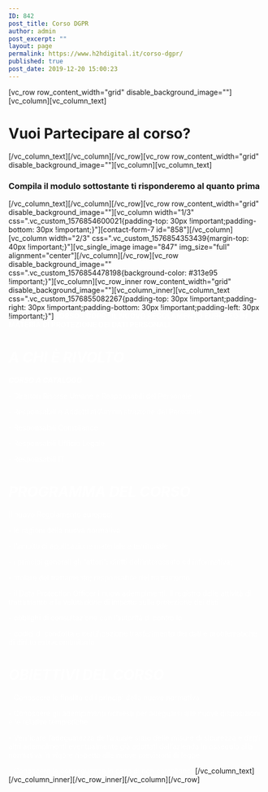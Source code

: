 ```yaml
---
ID: 842
post_title: Corso DGPR
author: admin
post_excerpt: ""
layout: page
permalink: https://www.h2hdigital.it/corso-dgpr/
published: true
post_date: 2019-12-20 15:00:23
---
```

[vc_row row_content_width="grid" disable_background_image=""][vc_column][vc_column_text]
<h1>Vuoi Partecipare al corso?</h1>
[/vc_column_text][/vc_column][/vc_row][vc_row row_content_width="grid" disable_background_image=""][vc_column][vc_column_text]
<h3>Compila il modulo sottostante ti risponderemo al quanto prima</h3>
[/vc_column_text][/vc_column][/vc_row][vc_row row_content_width="grid" disable_background_image=""][vc_column width="1/3" css=".vc_custom_1576854600021{padding-top: 30px !important;padding-bottom: 30px !important;}"][contact-form-7 id="858"][/vc_column][vc_column width="2/3" css=".vc_custom_1576854353439{margin-top: 40px !important;}"][vc_single_image image="847" img_size="full" alignment="center"][/vc_column][/vc_row][vc_row disable_background_image="" css=".vc_custom_1576854478198{background-color: #313e95 !important;}"][vc_column][vc_row_inner row_content_width="grid" disable_background_image=""][vc_column_inner][vc_column_text css=".vc_custom_1576855082267{padding-top: 30px !important;padding-right: 30px !important;padding-bottom: 30px !important;padding-left: 30px !important;}"]<span style="color: #ffffff;"><strong>CORSO - GDPR : IL NUOVO REGOLAMENTO EUROPEO IN MATERIA DI PROTEZIONE DEI DATI PERSONALI</strong></span>
<h1><span style="color: #ffffff;"><strong><em>A CHI È RIVOLTO</em></strong></span></h1>
<span style="color: #ffffff;"><strong><em> CORSO A CATALOGO </em></strong></span>

<span style="color: #ffffff;">- Direttori Risorse Umane e Responsabili del Personale</span>

<span style="color: #ffffff;">- Responsabili e Addetti all’Amministrazione del Personale</span>

<span style="color: #ffffff;">- Responsabili Compliance</span>

<span style="color: #ffffff;">- Responsabili Ufficio Legale</span>

<span style="color: #ffffff;">- Responsabili IT</span>
<h1><span style="color: #ffffff;"><em><strong>PROGRAMMA DEL CORSO </strong></em></span></h1>
<span style="color: #ffffff;">Il nuovo Regolamento europeo:</span>

<span style="color: #ffffff;">- le ragioni della nuova normativa</span>

<span style="color: #ffffff;">- l’ambito di applicazione materiale e territoriale</span>

<span style="color: #ffffff;">- i principi generali gli “attori”: diritti dell’interessato ed informativa;</span>

<span style="color: #ffffff;">- titolare del trattamento; responsabile del trattamento</span>

<span style="color: #ffffff;">- il Data Protection Officer i nuovi adempimenti: il registro delle attività di trattamento e la valutazione di impatto sulla protezione dei dati</span>

<span style="color: #ffffff;">- obblighi di consultazione con l’autorità di controllo</span>

<span style="color: #ffffff;">- codici di condotta e certificazione trasferimento dei dati e problematiche di diritto extracomunitario</span>
<h1><span style="color: #ffffff;"><em><strong>OBIETTIVI DEL CORSO</strong></em></span></h1>
<span style="color: #ffffff;">- Conoscere le finalità ed i principi della nuova normativa</span>

<span style="color: #ffffff;">- Conoscere gli adempimenti richiesti per adeguarsi alle nuove disposizioni e le relative tempistiche</span>

<span style="color: #ffffff;">- Verificare l’adeguatezza dell’attuale stato delle misure di sicurezza e degli altri adempimenti eventualmente già adottati dall’azienda in ossequio alla normativa in vigore rispetto alle nuove previsioni di legge</span>

<span style="color: #ffffff;">- Conoscere le conseguenze in caso di non compliance</span>[/vc_column_text][/vc_column_inner][/vc_row_inner][/vc_column][/vc_row]